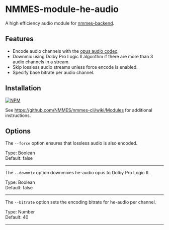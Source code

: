 # NMMES-module-he-audio

A high efficiency audio module for [nmmes-backend](https://github.com/NMMES/nmmes-backend).

## Features
- Encode audio channels with the [opus audio codec](https://opus-codec.org/comparison/).
- Downmix using Dolby Pro Logic II algorithm if there are more than 3 audio channels in a stream.
- Skip lossless audio streams unless force encode is enabled.
- Specify base bitrate per audio channel.

## Installation

[![NPM](https://nodei.co/npm/nmmes-module-he-audio.png?compact=true)](https://nodei.co/npm/nmmes-module-he-audio/)

See https://github.com/NMMES/nmmes-cli/wiki/Modules for additional instructions.

## Options

The `--force` option ensures that lossless audio is also encoded.

Type: Boolean<br>
Default: false

---

The `--downmix` option downmixes he-audio opus to Dolby Pro Logic II.

Type: Boolean<br>
Default: false

---

The `--bitrate` option sets the encoding bitrate for he-audio per channel.

Type: Number<br>
Default: 40

---
